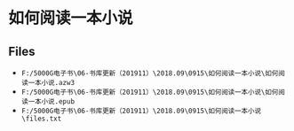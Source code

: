 # 如何阅读一本小说

## Files

- `F:/5000G电子书\06-书库更新（201911）\2018.09\0915\如何阅读一本小说\如何阅读一本小说.azw3`
- `F:/5000G电子书\06-书库更新（201911）\2018.09\0915\如何阅读一本小说\如何阅读一本小说.epub`
- `F:/5000G电子书\06-书库更新（201911）\2018.09\0915\如何阅读一本小说\files.txt`
